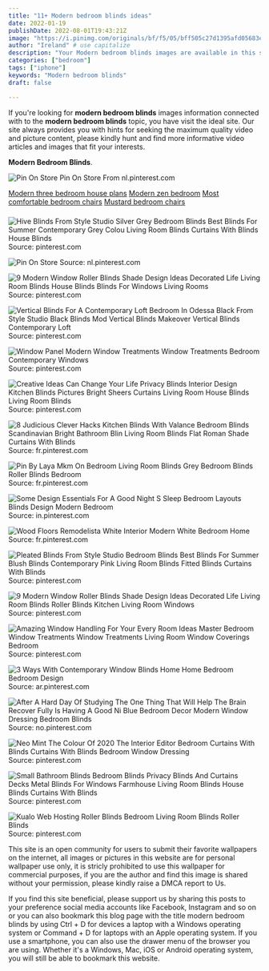 ```yaml
---
title: "11+ Modern bedroom blinds ideas"
date: 2022-01-19
publishDate: 2022-08-01T19:43:21Z
image: "https://i.pinimg.com/originals/bf/f5/05/bff505c27d1395afd05683eb2fbd7a2f.jpg"
author: "Ireland" # use capitalize
description: "Your Modern bedroom blinds images are available in this site. Modern bedroom blinds are a topic that is being searched for and liked by netizens today. You can Download the Modern bedroom blinds files here. Find and Download all royalty-free images."
categories: ["bedroom"]
tags: ["iphone"]
keywords: "Modern bedroom blinds"
draft: false

---
```


If you're looking for **modern bedroom blinds** images information connected with to the **modern bedroom blinds** topic, you have visit the ideal  site.  Our site always  provides you with  hints  for seeking  the maximum  quality video and picture  content, please kindly hunt and find more informative video articles and images  that fit your interests.

**Modern Bedroom Blinds**. 

![Pin On Store](https://i.pinimg.com/originals/c0/70/46/c07046cb6ed6d9570160634be0ef82cd.jpg "Pin On Store")
Pin On Store From nl.pinterest.com

[Modern three bedroom house plans](/modern-three-bedroom-house-plans/)
[Modern zen bedroom](/modern-zen-bedroom/)
[Most comfortable bedroom chairs](/most-comfortable-bedroom-chairs/)
[Mustard bedroom chairs](/mustard-bedroom-chairs/)



### 

 


![Hive Blinds From Style Studio Silver Grey Bedroom Blinds Best Blinds For Summer Contemporary Grey Colou Living Room Blinds Curtains With Blinds House Blinds](https://i.pinimg.com/originals/52/3c/eb/523cebb2d500faf86fe68717fedf0a8d.jpg "Hive Blinds From Style Studio Silver Grey Bedroom Blinds Best Blinds For Summer Contemporary Grey Colou Living Room Blinds Curtains With Blinds House Blinds")
Source: pinterest.com

 

![Pin On Store](https://i.pinimg.com/originals/c0/70/46/c07046cb6ed6d9570160634be0ef82cd.jpg "Pin On Store")
Source: nl.pinterest.com

 

![9 Modern Window Roller Blinds Shade Design Ideas Decorated Life Living Room Blinds House Blinds Blinds For Windows Living Rooms](https://i.pinimg.com/474x/d0/e1/38/d0e13882c780ca949b79c5918ca1ee3c.jpg "9 Modern Window Roller Blinds Shade Design Ideas Decorated Life Living Room Blinds House Blinds Blinds For Windows Living Rooms")
Source: pinterest.com

 

![Vertical Blinds For A Contemporary Loft Bedroom In Odessa Black From Style Studio Black Blinds Mod Vertical Blinds Makeover Vertical Blinds Contemporary Loft](https://i.pinimg.com/originals/01/a9/60/01a96033ac9e24debb163d73486d6520.jpg "Vertical Blinds For A Contemporary Loft Bedroom In Odessa Black From Style Studio Black Blinds Mod Vertical Blinds Makeover Vertical Blinds Contemporary Loft")
Source: pinterest.com

 

![Window Panel Modern Window Treatments Window Treatments Bedroom Contemporary Windows](https://i.pinimg.com/originals/2f/46/18/2f46188bb2ee5e8eadbcb35304908962.jpg "Window Panel Modern Window Treatments Window Treatments Bedroom Contemporary Windows")
Source: pinterest.com

 

![Creative Ideas Can Change Your Life Privacy Blinds Interior Design Kitchen Blinds Pictures Bright Sheers Curtains Living Room House Blinds Living Room Blinds](https://i.pinimg.com/originals/a5/10/87/a510875fda51a6e2dff03275400c4a76.jpg "Creative Ideas Can Change Your Life Privacy Blinds Interior Design Kitchen Blinds Pictures Bright Sheers Curtains Living Room House Blinds Living Room Blinds")
Source: pinterest.com

 

![8 Judicious Clever Hacks Kitchen Blinds With Valance Bedroom Blinds Scandinavian Bright Bathroom Blin Living Room Blinds Flat Roman Shade Curtains With Blinds](https://i.pinimg.com/736x/24/88/e1/2488e1e51ea2d0edd33d983b4291fa85.jpg "8 Judicious Clever Hacks Kitchen Blinds With Valance Bedroom Blinds Scandinavian Bright Bathroom Blin Living Room Blinds Flat Roman Shade Curtains With Blinds")
Source: fr.pinterest.com

 

![Pin By Laya Mkm On Bedroom Living Room Blinds Grey Bedroom Blinds Roller Blinds Bedroom](https://i.pinimg.com/originals/7c/38/80/7c38803451caac4b0c143da1290e14c3.jpg "Pin By Laya Mkm On Bedroom Living Room Blinds Grey Bedroom Blinds Roller Blinds Bedroom")
Source: fr.pinterest.com

 

![Some Design Essentials For A Good Night S Sleep Bedroom Layouts Blinds Design Modern Bedroom](https://i.pinimg.com/originals/ca/f4/60/caf46009255101ba132c842b1ac9ec5f.jpg "Some Design Essentials For A Good Night S Sleep Bedroom Layouts Blinds Design Modern Bedroom")
Source: in.pinterest.com

 

![Wood Floors Remodelista White Interior Modern White Bedroom Home](https://i.pinimg.com/originals/a5/4d/a4/a54da415842e1e50da6e3fd3e4f0876e.jpg "Wood Floors Remodelista White Interior Modern White Bedroom Home")
Source: fr.pinterest.com

 

![Pleated Blinds From Style Studio Bedroom Blinds Best Blinds For Summer Blush Blinds Contemporary Pink Living Room Blinds Fitted Blinds Curtains With Blinds](https://i.pinimg.com/originals/85/3a/87/853a8793d5cf14fbe41dec7cbd6e7cd4.jpg "Pleated Blinds From Style Studio Bedroom Blinds Best Blinds For Summer Blush Blinds Contemporary Pink Living Room Blinds Fitted Blinds Curtains With Blinds")
Source: pinterest.com

 

![9 Modern Window Roller Blinds Shade Design Ideas Decorated Life Living Room Blinds Roller Blinds Kitchen Living Room Windows](https://i.pinimg.com/564x/11/6b/2a/116b2af0e1b32a83e5e73b943282a8a9--modern-roller-blinds-modern-blinds.jpg "9 Modern Window Roller Blinds Shade Design Ideas Decorated Life Living Room Blinds Roller Blinds Kitchen Living Room Windows")
Source: pinterest.com

 

![Amazing Window Handling For Your Every Room Ideas Master Bedroom Window Treatments Window Treatments Living Room Window Coverings Bedroom](https://i.pinimg.com/originals/1f/72/c7/1f72c7e93960bb41d6faad28b37ec81b.jpg "Amazing Window Handling For Your Every Room Ideas Master Bedroom Window Treatments Window Treatments Living Room Window Coverings Bedroom")
Source: pinterest.com

 

![3 Ways With Contemporary Window Blinds Home Home Bedroom Bedroom Design](https://i.pinimg.com/originals/16/00/53/16005311060b4b1aac7c8715881af2da.jpg "3 Ways With Contemporary Window Blinds Home Home Bedroom Bedroom Design")
Source: ar.pinterest.com

 

![After A Hard Day Of Studying The One Thing That Will Help The Brain Recover Fully Is Having A Good Ni Blue Bedroom Decor Modern Window Dressing Bedroom Blinds](https://i.pinimg.com/originals/8e/b3/7f/8eb37f3a72eedae4ba09d4fd07188835.jpg "After A Hard Day Of Studying The One Thing That Will Help The Brain Recover Fully Is Having A Good Ni Blue Bedroom Decor Modern Window Dressing Bedroom Blinds")
Source: no.pinterest.com

 

![Neo Mint The Colour Of 2020 The Interior Editor Bedroom Curtains With Blinds Curtains With Blinds Bedroom Window Dressing](https://i.pinimg.com/originals/13/ae/cb/13aecbc16a923dc88ea44a136d0e74a0.jpg "Neo Mint The Colour Of 2020 The Interior Editor Bedroom Curtains With Blinds Curtains With Blinds Bedroom Window Dressing")
Source: pinterest.com

 

![Small Bathroom Blinds Bedroom Blinds Privacy Blinds And Curtains Decks Metal Blinds For Windows Farmhouse Living Room Blinds House Blinds Curtains With Blinds](https://i.pinimg.com/564x/fa/cf/7c/facf7c08b8004dd6f868d1aecadcc80c.jpg "Small Bathroom Blinds Bedroom Blinds Privacy Blinds And Curtains Decks Metal Blinds For Windows Farmhouse Living Room Blinds House Blinds Curtains With Blinds")
Source: pinterest.com

 

![Kualo Web Hosting Roller Blinds Bedroom Living Room Blinds Roller Blinds](https://i.pinimg.com/originals/bf/f5/05/bff505c27d1395afd05683eb2fbd7a2f.jpg "Kualo Web Hosting Roller Blinds Bedroom Living Room Blinds Roller Blinds")
Source: pinterest.com

 

This site is an open community for users to submit their favorite wallpapers on the internet, all images or pictures in this website are for personal wallpaper use only, it is stricly prohibited to use this wallpaper for commercial purposes, if you are the author and find this image is shared without your permission, please kindly raise a DMCA report to Us.

If you find this site beneficial, please support us by sharing this posts to your preference social media accounts like Facebook, Instagram and so on or you can also bookmark this blog page with the title modern bedroom blinds by using Ctrl + D for devices a laptop with a Windows operating system or Command + D for laptops with an Apple operating system. If you use a smartphone, you can also use the drawer menu of the browser you are using. Whether it's a Windows, Mac, iOS or Android operating system, you will still be able to bookmark this website.

